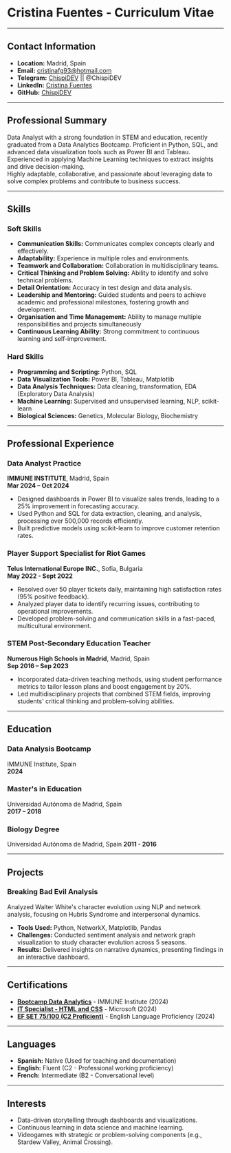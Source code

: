# Cristina Fuentes - Curriculum Vitae

---

## Contact Information
- **Location:** Madrid, Spain
- **Email:** cristinafg93@hotmail.com
- **Telegram:** <a href="https://telegram.me/ChispiDEV" target="_blank">ChispiDEV</a> || @ChispiDEV 
- **LinkedIn:** [Cristina Fuentes](https://www.linkedin.com/in/cristina-fg)
- **GitHub:** [ChispiDEV](https://github.com/ChispiDEV)

---

## Professional Summary
Data Analyst with a strong foundation in STEM and education, recently graduated from a Data Analytics Bootcamp. Proficient in Python, SQL, and advanced data visualization tools such as Power BI and Tableau. Experienced in applying Machine Learning techniques to extract insights and drive decision-making.  
Highly adaptable, collaborative, and passionate about leveraging data to solve complex problems and contribute to business success.

---

## Skills
### Soft Skills
- **Communication Skills:** Communicates complex concepts clearly and effectively.
- **Adaptability:** Experience in multiple roles and environments.
- **Teamwork and Collaboration:** Collaboration in multidisciplinary teams.
- **Critical Thinking and Problem Solving:** Ability to identify and solve technical problems.
- **Detail Orientation:** Accuracy in test design and data analysis.
- **Leadership and Mentoring:** Guided students and peers to achieve academic and professional milestones, fostering growth and development.
- **Organisation and Time Management:** Ability to manage multiple responsibilities and projects simultaneously
- **Continuous Learning Ability:** Strong commitment to continuous learning and self-improvement.

### Hard Skills
- **Programming and Scripting:** Python, SQL
- **Data Visualization Tools:** Power BI, Tableau, Matplotlib
- **Data Analysis Techniques:** Data cleaning, transformation, EDA (Exploratory Data Analysis)
- **Machine Learning:** Supervised and unsupervised learning, NLP, scikit-learn
- **Biological Sciences:** Genetics, Molecular Biology, Biochemistry

---

## Professional Experience

### **Data Analyst Practice**  
**IMMUNE INSTITUTE**, Madrid, Spain  
**Mar 2024 – Oct 2024**  
- Designed dashboards in Power BI to visualize sales trends, leading to a 25% improvement in forecasting accuracy.
- Used Python and SQL for data extraction, cleaning, and analysis, processing over 500,000 records efficiently.
- Built predictive models using scikit-learn to improve customer retention rates. 

### **Player Support Specialist for Riot Games**  
**Telus International Europe INC.**, Sofia, Bulgaria  
**May 2022 - Sept 2022**  
- Resolved over 50 player tickets daily, maintaining high satisfaction rates (95% positive feedback).
- Analyzed player data to identify recurring issues, contributing to operational improvements.
- Developed problem-solving and communication skills in a fast-paced, multicultural environment.

### **STEM Post-Secondary Education Teacher**  
**Numerous High Schools in Madrid**, Madrid, Spain  
**Sep 2016 – Sep 2023**  
- Incorporated data-driven teaching methods, using student performance metrics to tailor lesson plans and boost engagement by 20%.
- Led multidisciplinary projects that combined STEM fields, improving students' critical thinking and problem-solving abilities.

---

## Education

### **Data Analysis Bootcamp**  
IMMUNE Institute, Spain  
**2024**  

### **Master's in Education**  
Universidad Autónoma de Madrid, Spain  
**2017 – 2018**  

### **Biology Degree**
Universidad Autónoma de Madrid, Spain
**2011 - 2016**

---

## Projects

### **Breaking Bad Evil Analysis**  
Analyzed Walter White's character evolution using NLP and network analysis, focusing on Hubris Syndrome and interpersonal dynamics.  
- **Tools Used:** Python, NetworkX, Matplotlib, Pandas  
- **Challenges:** Conducted sentiment analysis and network graph visualization to study character evolution across 5 seasons.
- **Results:** Delivered insights on narrative dynamics, presenting findings in an interactive dashboard.

---

## Certifications
- [**Bootcamp Data Analytics**](https://www.credential.net/ad14325c-15f7-4a4a-8c27-0969c1ead58c#acc.b7DS18T2) - IMMUNE Institute (2024)  
- [**IT Specialist - HTML and CSS**](https://www.credly.com/badges/b44395d5-2341-454c-bb2f-4e815e1cf16a/public_url) - Microsoft (2024)  
- [**EF SET 75/100 (C2 Proficient)**](https://cert.efset.org/wDUAG4) - English Language Proficiency (2024)

---

## Languages
- **Spanish:** Native (Used for teaching and documentation)
- **English:** Fluent (C2 - Professional working proficiency)
- **French:** Intermediate (B2 - Conversational level)

---

## Interests
- Data-driven storytelling through dashboards and visualizations.
- Continuous learning in data science and machine learning.
- Videogames with strategic or problem-solving components (e.g., Stardew Valley, Animal Crossing).
